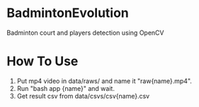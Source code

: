# BadmintonEvolution
Badminton court and players detection using OpenCV

# How To Use
1. Put mp4 video in data/raws/ and name it "raw{name}.mp4".
2. Run "bash app {name}" and wait.
3. Get result csv from data/csvs/csv{name}.csv